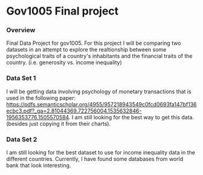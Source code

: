 # Gov1005 Final project

### Overview

Final Data Project for gov1005. For this project I will be comparing two datasets in an attempt to explore the realtionship between some psychological traits of a country's inhabitants and the financial traits of the country. (i.e. generosity vs. income inequality)

### Data Set 1
I will be getting data involving psychology of monetary transactions that is used in the following paper: https://pdfs.semanticscholar.org/4955/957218943549c0fcd0693fa147bf136ecbc3.pdf?_ga=2.81044369.722756004.1535632846-1956353776.1505570584. I am still looking for the best way to get this data. (besides just copying it from their charts).

### Data Set 2
I am still looking for the best dataset to use for income inequality data in the different countries. Currently, I have found some databases from world bank that look interesting.
